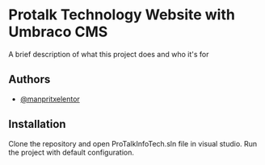 
# Protalk Technology Website with Umbraco CMS

A brief description of what this project does and who it's for


## Authors

- [@manpritxelentor](https://github.com/manpritxelentor)


## Installation

Clone the repository and open ProTalkInfoTech.sln file in visual studio. Run the project with default configuration.
    
